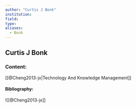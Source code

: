 ```yaml
---
author: "Curtis J Bonk"
institution:
field:
type:
aliases:
  - Bonk
---
```


## Curtis J Bonk

### Content:
[[@Cheng2013-jx|Technology And Knowledge Management]]

#### Bibliography:

![[@Cheng2013-jx]]